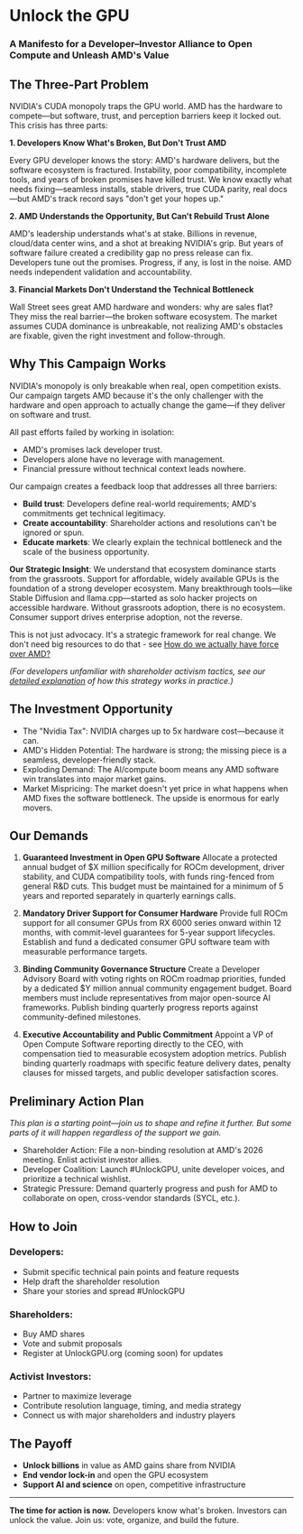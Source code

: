 # Unlock the GPU 

### A Manifesto for a Developer–Investor Alliance to Open Compute and Unleash AMD's Value

## The Three-Part Problem

NVIDIA's CUDA monopoly traps the GPU world. AMD has the hardware to compete—but software, trust, and perception barriers keep it locked out. This crisis has three parts:

**1. Developers Know What's Broken, But Don't Trust AMD**

Every GPU developer knows the story: AMD's hardware delivers, but the software ecosystem is fractured. Instability, poor compatibility, incomplete tools, and years of broken promises have killed trust. We know exactly what needs fixing—seamless installs, stable drivers, true CUDA parity, real docs—but AMD's track record says "don't get your hopes up."

**2. AMD Understands the Opportunity, But Can't Rebuild Trust Alone**

AMD's leadership understands what's at stake. Billions in revenue, cloud/data center wins, and a shot at breaking NVIDIA's grip. But years of software failure created a credibility gap no press release can fix. Developers tune out the promises. Progress, if any, is lost in the noise. AMD needs independent validation and accountability.

**3. Financial Markets Don't Understand the Technical Bottleneck**

Wall Street sees great AMD hardware and wonders: why are sales flat? They miss the real barrier—the broken software ecosystem. The market assumes CUDA dominance is unbreakable, not realizing AMD's obstacles are fixable, given the right investment and follow-through.

## Why This Campaign Works

NVIDIA's monopoly is only breakable when real, open competition exists. Our campaign targets AMD because it's the only challenger with the hardware and open approach to actually change the game—if they deliver on software and trust.

All past efforts failed by working in isolation:
- AMD's promises lack developer trust.
- Developers alone have no leverage with management.
- Financial pressure without technical context leads nowhere.

Our campaign creates a feedback loop that addresses all three barriers:
- **Build trust**: Developers define real-world requirements; AMD's commitments get technical legitimacy.
- **Create accountability**: Shareholder actions and resolutions can't be ignored or spun.
- **Educate markets**: We clearly explain the technical bottleneck and the scale of the business opportunity.

**Our Strategic Insight**: We understand that ecosystem dominance starts from the grassroots. Support for affordable, widely available GPUs is the foundation of a strong developer ecosystem. Many breakthrough tools—like Stable Diffusion and llama.cpp—started as solo hacker projects on accessible hardware. Without grassroots adoption, there is no ecosystem. Consumer support drives enterprise adoption, not the reverse.

This is not just advocacy. It's a strategic framework for real change. We don't need big resources to do that - see [How do we actually have force over AMD?](/faq#actual-force)

*(For developers unfamiliar with shareholder activism tactics, see our [detailed explanation](/shareholder-activism) of how this strategy works in practice.)*

## The Investment Opportunity

- The "Nvidia Tax": NVIDIA charges up to 5x hardware cost—because it can.
- AMD's Hidden Potential: The hardware is strong; the missing piece is a seamless, developer-friendly stack.
- Exploding Demand: The AI/compute boom means any AMD software win translates into major market gains.
- Market Mispricing: The market doesn't yet price in what happens when AMD fixes the software bottleneck. The upside is enormous for early movers. 

## Our Demands

1. **Guaranteed Investment in Open GPU Software**
Allocate a protected annual budget of $X million specifically for ROCm development, driver stability, and CUDA compatibility tools, with funds ring-fenced from general R&D cuts. This budget must be maintained for a minimum of 5 years and reported separately in quarterly earnings calls.

2. **Mandatory Driver Support for Consumer Hardware**
Provide full ROCm support for all consumer GPUs from RX 6000 series onward within 12 months, with commit-level guarantees for 5-year support lifecycles. Establish and fund a dedicated consumer GPU software team with measurable performance targets.

3. **Binding Community Governance Structure**
Create a Developer Advisory Board with voting rights on ROCm roadmap priorities, funded by a dedicated $Y million annual community engagement budget. Board members must include representatives from major open-source AI frameworks. Publish binding quarterly progress reports against community-defined milestones.

4. **Executive Accountability and Public Commitment**
Appoint a VP of Open Compute Software reporting directly to the CEO, with compensation tied to measurable ecosystem adoption metrics. Publish binding quarterly roadmaps with specific feature delivery dates, penalty clauses for missed targets, and public developer satisfaction scores.


## Preliminary Action Plan

*This plan is a starting point—join us to shape and refine it further. But some parts of it will happen regardless of the support we gain.*
- Shareholder Action: File a non-binding resolution at AMD's 2026 meeting. Enlist activist investor allies.
- Developer Coalition: Launch #UnlockGPU, unite developer voices, and prioritize a technical wishlist.
- Strategic Pressure: Demand quarterly progress and push for AMD to collaborate on open, cross-vendor standards (SYCL, etc.).

## How to Join

### Developers:
- Submit specific technical pain points and feature requests
- Help draft the shareholder resolution
- Share your stories and spread #UnlockGPU

### Shareholders:
- Buy AMD shares
- Vote and submit proposals
- Register at UnlockGPU.org (coming soon) for updates

### Activist Investors:
- Partner to maximize leverage
- Contribute resolution language, timing, and media strategy
- Connect us with major shareholders and industry players


## The Payoff
- **Unlock billions** in value as AMD gains share from NVIDIA
- **End vendor lock-in** and open the GPU ecosystem
- **Support AI and science** on open, competitive infrastructure

---
**The time for action is now.** Developers know what's broken. Investors can unlock the value. Join us: vote, organize, and build the future.

